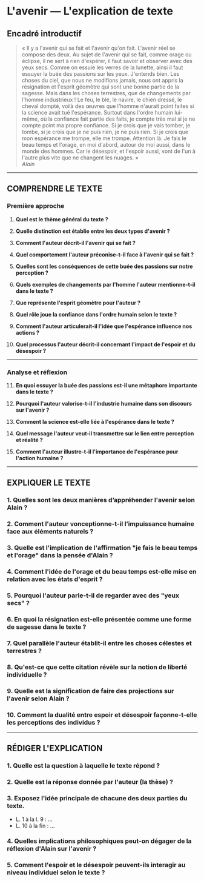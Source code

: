 # L'avenir — L'explication de texte

## Encadré introductif
> « Il y a l'avenir qui se fait et l'avenir qu'on fait. L'avenir réel se compose des deux. Au sujet de l'avenir qui se fait, comme orage ou éclipse, il ne sert à rien d'espérer, il faut savoir et observer avec des yeux secs. Comme on essuie les verres de la lunette, ainsi il faut essuyer la buée des passions sur les yeux. J'entends bien. Les choses du ciel, que nous ne modifions jamais, nous ont appris la résignation et l'esprit géomètre qui sont une bonne partie de la sagesse. Mais dans les choses terrestres, que de changements par l'homme industrieux ! Le feu, le blé, le navire, le chien dressé, le cheval dompté, voilà des œuvres que l'homme n'aurait point faites si la science avait tué l'espérance. Surtout dans l'ordre humain lui-même, où la confiance fait partie des faits, je compte très mal si je ne compte point ma propre confiance. Si je crois que je vais tomber, je tombe, si je crois que je ne puis rien, je ne puis rien. Si je crois que mon espérance me trompe, elle me trompe. Attention là. Je fais le beau temps et l'orage, en moi d'abord, autour de moi aussi, dans le monde des hommes. Car le désespoir, et l'espoir aussi, vont de l'un à l'autre plus vite que ne changent les nuages. »  
> *Alain*

---

## COMPRENDRE LE TEXTE

### Première approche

1. **Quel est le thème général du texte ?**

2. **Quelle distinction est établie entre les deux types d'avenir ?**

3. **Comment l'auteur décrit-il l'avenir qui se fait ?**

4. **Quel comportement l'auteur préconise-t-il face à l'avenir qui se fait ?**

5. **Quelles sont les conséquences de cette buée des passions sur notre perception ?**

6. **Quels exemples de changements par l'homme l'auteur mentionne-t-il dans le texte ?**

7. **Que représente l'esprit géomètre pour l'auteur ?**

8. **Quel rôle joue la confiance dans l'ordre humain selon le texte ?**

9. **Comment l'auteur articulerait-il l'idée que l'espérance influence nos actions ?**

10. **Quel processus l'auteur décrit-il concernant l'impact de l'espoir et du désespoir ?**

---

### Analyse et réflexion

11. **En quoi essuyer la buée des passions est-il une métaphore importante dans le texte ?**

12. **Pourquoi l'auteur valorise-t-il l'industrie humaine dans son discours sur l'avenir ?**

13. **Comment la science est-elle liée à l'espérance dans le texte ?**

14. **Quel message l'auteur veut-il transmettre sur le lien entre perception et réalité ?**

15. **Comment l'auteur illustre-t-il l'importance de l'espérance pour l'action humaine ?**

---

## EXPLIQUER LE TEXTE

### 1. Quelles sont les deux manières d’appréhender l'avenir selon Alain ?

### 2. Comment l'auteur vonceptionne-t-il l’impuissance humaine face aux éléments naturels ?

### 3. Quelle est l'implication de l'affirmation "je fais le beau temps et l'orage" dans la pensée d'Alain ?

### 4. Comment l'idée de l'orage et du beau temps est-elle mise en relation avec les états d'esprit ?

### 5. Pourquoi l'auteur parle-t-il de regarder avec des "yeux secs" ?

### 6. En quoi la résignation est-elle présentée comme une forme de sagesse dans le texte ?

### 7. Quel parallèle l'auteur établit-il entre les choses célestes et terrestres ?

### 8. Qu'est-ce que cette citation révèle sur la notion de liberté individuelle ?

### 9. Quelle est la signification de faire des projections sur l'avenir selon Alain ?

### 10. Comment la dualité entre espoir et désespoir façonne-t-elle les perceptions des individus ?

---

## RÉDIGER L'EXPLICATION

### 1. Quelle est la question à laquelle le texte répond ?

### 2. Quelle est la réponse donnée par l'auteur (la thèse) ?

### 3. Exposez l'idée principale de chacune des deux parties du texte.
- L. 1 à la l. 9 : …
- L. 10 à la fin : …

### 4. Quelles implications philosophiques peut-on dégager de la réflexion d'Alain sur l'avenir ?

### 5. Comment l'espoir et le désespoir peuvent-ils interagir au niveau individuel selon le texte ?